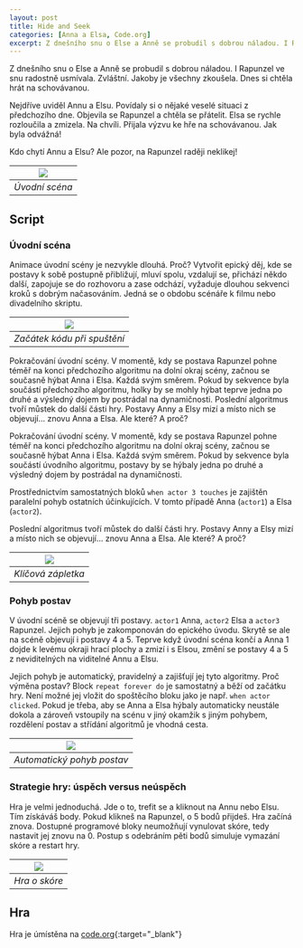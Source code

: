 ```yaml
---
layout: post
title: Hide and Seek
categories: [Anna a Elsa, Code.org]
excerpt: Z dnešního snu o Else a Anně se probudil s dobrou náladou. I Rapunzel ve snu radostně usmívala. Zvláštní. Jakoby je všechny zkoušela. Dnes si chtěla hrát na schovávanou.
---
```


Z dnešního snu o Else a Anně se probudil s dobrou náladou. I Rapunzel ve snu radostně usmívala. Zvláštní. Jakoby je všechny zkoušela. Dnes si chtěla hrát na schovávanou.
 
Nejdříve uviděl Annu a Elsu. Povídaly si o nějaké veselé situaci z předchozího dne. Objevila se Rapunzel a chtěla se přátelit. Elsa se rychle rozloučila a zmizela. Na chvíli. Přijala výzvu ke hře na schovávanou. Jak byla odvážná!

Kdo chytí Annu a Elsu? Ale pozor, na Rapunzel raději neklikej!

| ![](/images/EA-hide-seek.png) |
|:--:| 
| *Úvodní scéna* |

## Script
### Úvodní scéna
Animace úvodní scény je nezvykle dlouhá. Proč? Vytvořit epický děj, kde se postavy k sobě postupně přibližují, mluví spolu, vzdalují se, přichází někdo další, zapojuje se do rozhovoru a zase odchází, vyžaduje dlouhou sekvenci kroků s dobrým načasováním. Jedná se o obdobu scénáře k filmu nebo divadelního skriptu.

| [![](/images/EA-hide-seek-snippet-01.png)][picture1] |
|:--:|
| *Začátek kódu při spuštění* |

Pokračování úvodní scény. V momentě, kdy se postava Rapunzel pohne téměř na konci předchozího algoritmu na dolní okraj scény, začnou se současně hýbat Anna i Elsa. Každá svým směrem. Pokud by sekvence byla součástí předchozího algoritmu, holky by se mohly hýbat teprve jedna po druhé a výsledný dojem by postrádal na dynamičnosti.
Poslední algoritmus tvoří můstek do další části hry. Postavy Anny a Elsy mizí a místo nich se objevují... znovu Anna a Elsa. Ale které? A proč?

Pokračování úvodní scény. V momentě, kdy se postava Rapunzel pohne téměř na konci předchozího algoritmu na dolní okraj scény, začnou se současně hýbat Anna i Elsa. Každá svým směrem. Pokud by sekvence byla součástí úvodního algoritmu, postavy by se hýbaly jedna po druhé a výsledný dojem by postrádal na dynamičnosti.


Prostřednictvím samostatných bloků ``when actor 3 touches`` je zajištěn paralelní pohyb ostatních účinkujících. V tomto případě Anna (``actor1``) a Elsa (``actor2``).

Poslední algoritmus tvoří můstek do další části hry. Postavy Anny a Elsy mizí a místo nich se objevují... znovu Anna a Elsa. Ale které? A proč?

| [![](/images/EA-hide-seek-snippet-02.png)][picture2] |
|:--:|
| *Klíčová zápletka* |

### Pohyb postav
V úvodní scéně se objevují tři postavy. ``actor1`` Anna, ``actor2`` Elsa a ``actor3`` Rapunzel. Jejich pohyb je zakomponován do epického úvodu. Skrytě se ale na scéně objevují i postavy 4 a 5. Teprve když úvodní scéna končí a Anna 1 dojde k levému okraji hrací plochy a zmizí i s Elsou, změní se postavy 4 a 5 z neviditelných na viditelné Annu a Elsu.

Jejich pohyb je automatický, pravidelný a zajišťují jej tyto algoritmy.
Proč výměna postav? Block ``repeat forever do`` je samostatný a běží od začátku hry. Není možné jej vložit do spoštěcího bloku jako je např. ``when actor clicked``. Pokud je třeba, aby se Anna a Elsa hýbaly automaticky neustále dokola a zároveň vstoupily na scénu v jiný okamžik s jiným pohybem, rozdělení postav a střídání algoritmů je vhodná cesta. 

| [![](/images/EA-hide-seek-snippet-03.png)][picture3] |
|:--:|
| *Automatický pohyb postav* |



### Strategie hry: úspěch versus neúspěch
Hra je velmi jednoduchá. Jde o to, trefit se a kliknout na Annu nebo Elsu. Tím získáváš body. Pokud klikneš na Rapunzel, o 5 bodů přijdeš. Hra začíná znova. Dostupné programové bloky neumožňují vynulovat skóre, tedy nastavit jej znovu na 0. Postup s odebráním pěti bodů simuluje vymazání skóre a restart hry.

| [![](/images/EA-hide-seek-snippet-04.png)][picture4] |
|:--:|
| *Hra o skóre* |

## Hra
Hra je úmístěna na [code.org](https://studio.code.org/projects/infinity/rO6N2RFLczVvb1laxglJ-xDG_TnzszC4RnEo3z7kvyw){:target="_blank"}

<!-- Identifiers, in alphabetical order -->
[picture1]: /images/EA-hide-seek-snippet-01.png "Enlarge the picture"
[picture2]: /images/EA-hide-seek-snippet-02.png "Enlarge the picture"
[picture3]: /images/EA-hide-seek-snippet-03.png "Enlarge the picture"
[picture4]: /images/EA-hide-seek-snippet-04.png "Enlarge the picture"